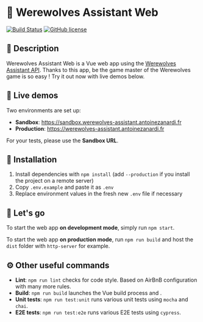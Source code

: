 # 🐺 Werewolves Assistant Web

[![Build Status](https://travis-ci.org/antoinezanardi/werewolves-assistant-web.svg?branch=master)](https://travis-ci.org/antoinezanardi/werewolves-assistant-web)
[![GitHub license](https://img.shields.io/github/license/antoinezanardi/werewolves-assistant-web.svg)](https://github.com/antoinezanardi/https://img.shields.io/github/license/werewolves-assistant-web.svg/blob/master/LICENSE)

## 🐺 Description
Werewolves Assistant Web is a Vue web app using the [Werewolves Assistant API](https://github.com/antoinezanardi/werewolves-assistant-api).
Thanks to this app, be the game master of the Werewolves game is so easy ! Try it out now with live demos below.

## 🌻 Live demos
Two environments are set up:
* **Sandbox**: https://sandbox.werewolves-assistant.antoinezanardi.fr
* **Production**: https://werewolves-assistant.antoinezanardi.fr

For your tests, please use the **Sandbox URL**.

## 🔨 Installation
1. Install dependencies with `npm install` (add `--production` if you install the project on a remote server)
2. Copy `.env.example` and paste it as `.env`
3. Replace environment values in the fresh new `.env` file if necessary

## 🔌 Let's go
To start the web app **on development mode**, simply run `npm start`.

To start the web app **on production mode**, run `npm run build` and host the `dist` folder with `http-server` for example.

## ⚙️ Other useful commands
- **Lint**: `npm run lint` checks for code style. Based on AirBnB configuration with many more rules.
- **Build**: `npm run build` launches the Vue build process and .
- **Unit tests**: `npm run test:unit` runs various unit tests using `mocha` and `chai`.
- **E2E tests**: `npm run test:e2e` runs various E2E tests using `cypress`.

